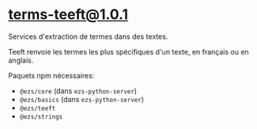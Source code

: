 # terms-teeft@1.0.1

Services d'extraction de termes dans des textes.

Teeft renvoie les termes les plus spécifiques d'un texte, en français ou en
anglais.

Paquets npm nécessaires:

- `@ezs/core` (dans `ezs-python-server`)
- `@ezs/basics` (dans `ezs-python-server`)
- `@ezs/teeft`
- `@ezs/strings`
